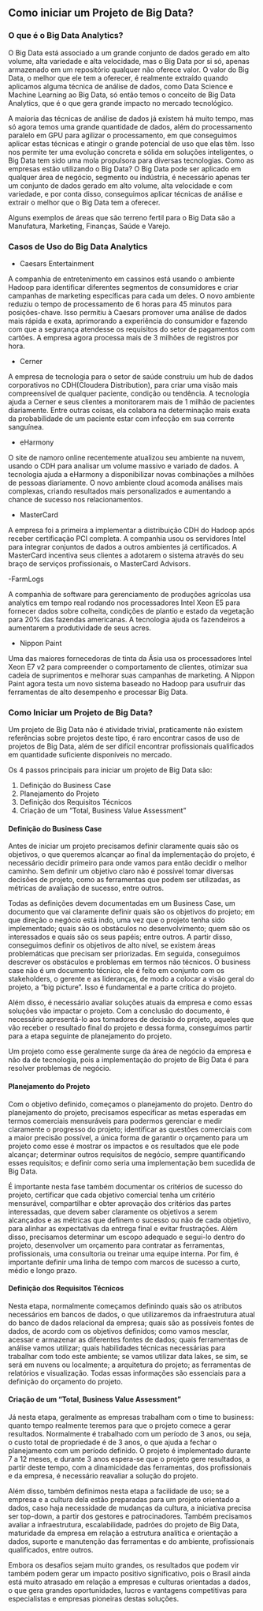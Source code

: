 ## Como iniciar um Projeto de Big Data?
 
### O que é o Big Data Analytics?

O Big Data está associado a um grande conjunto de dados gerado em alto volume, alta variedade e alta velocidade, mas o Big Data por si só, apenas armazenado em um repositório qualquer não oferece valor. O valor do Big Data, o melhor que ele tem a oferecer, é realmente extraído quando aplicamos alguma técnica de análise de dados, como Data Science e Machine Learning ao Big Data, só então temos o conceito de Big Data Analytics, que é o que gera grande impacto no mercado tecnológico.

A maioria das técnicas de análise de dados já existem há muito tempo, mas só agora temos uma grande quantidade de dados, além do processamento paralelo em GPU para agilizar o processamento, em que conseguimos aplicar estas técnicas e atingir o grande potencial de uso que elas têm. Isso nos permite ter uma evolução concreta e sólida em soluções inteligentes, o Big Data tem sido uma mola propulsora para diversas tecnologias.
Como as empresas estão utilizando o Big Data?
O Big Data pode ser aplicado em qualquer área de negócio, segmento ou indústria, é necessário apenas ter um conjunto de dados gerado em alto volume, alta velocidade e com variedade, e por conta disso, conseguimos aplicar técnicas de análise e extrair o melhor que o Big Data tem a oferecer.

Alguns exemplos de áreas que são terreno fertil para o Big Data são a Manufatura, Marketing, Finanças, Saúde e Varejo.

### Casos de Uso do Big Data Analytics

- Caesars Entertainment

A companhia de entretenimento em cassinos está usando o ambiente Hadoop para identificar diferentes segmentos de consumidores e criar campanhas de marketing específicas para cada um deles. O novo ambiente reduziu o tempo de processamento de 6 horas para 45 minutos para posições-chave. Isso permitiu à Caesars promover uma análise de dados mais rápida e exata, aprimorando a experiência do consumidor e fazendo com que a segurança atendesse os requisitos do setor de pagamentos com cartões. A empresa agora processa mais de 3 milhões de registros por hora.

- Cerner

A empresa de tecnologia para o setor de saúde construiu um hub de dados corporativos no CDH(Cloudera Distribution), para criar uma visão mais compreensível de qualquer paciente, condição ou tendência.  A tecnologia ajuda a Cerner e seus clientes a monitorarem mais de 1 milhão de pacientes diariamente. Entre outras coisas, ela colabora na determinação mais exata da probabilidade de um paciente estar com infecção em sua corrente sanguínea.

- eHarmony

O site de namoro online recentemente atualizou seu ambiente na nuvem, usando o CDH para analisar um volume massivo e variado de dados. A tecnologia ajuda a eHarmony a disponibilizar novas combinações a milhões de pessoas diariamente. O novo ambiente cloud acomoda análises mais complexas, criando resultados mais personalizados e aumentando a chance de sucesso nos relacionamentos.

- MasterCard

A empresa foi a primeira a implementar a distribuição CDH do Hadoop após receber certificação PCI completa. A companhia usou os servidores Intel para integrar conjuntos de dados a outros ambientes já certificados. A MasterCard incentiva seus clientes a adotarem o sistema através do seu braço de serviços profissionais, o MasterCard Advisors.

-FarmLogs

A companhia de software para gerenciamento de produções agrícolas usa analytics em tempo real rodando nos processadores Intel Xeon E5 para fornecer dados sobre colheita, condições de plantio e estado da vegetação para 20% das fazendas americanas. A tecnologia ajuda os fazendeiros a aumentarem a produtividade de seus acres.

- Nippon Paint

Uma das maiores fornecedoras de tinta da Ásia usa os processadores Intel Xeon E7 v2 para compreender o comportamento de clientes, otimizar sua cadeia de suprimentos e melhorar suas campanhas de marketing. A Nippon Paint agora testa um novo sistema baseado no Hadoop para usufruir das ferramentas de alto desempenho e processar Big Data.


### Como Iniciar um Projeto de Big Data?

Um projeto de Big Data não é atividade trivial, praticamente não existem referências sobre projetos deste tipo, é raro encontrar casos de uso de projetos de Big Data, além de ser difícil encontrar profissionais qualificados em quantidade suficiente disponíveis no mercado.

Os 4 passos principais para iniciar um projeto de Big Data são: 
1. Definição do Business Case
2. Planejamento do Projeto
3. Definição dos Requisitos Técnicos
4. Criação de um “Total, Business Value Assessment”

#### Definição do Business Case

Antes de iniciar um projeto precisamos definir claramente quais são os objetivos, o que queremos alcançar ao final da implementação do projeto, é necessário decidir primeiro para onde vamos para então decidir o melhor caminho. Sem definir um objetivo claro não é possível tomar diversas decisões de projeto, como as ferramentas que podem ser utilizadas, as métricas de avaliação de sucesso, entre outros. 

Todas as definições devem documentadas em um Business Case, um documento que vai claramente definir quais são os objetivos do projeto; em que direção o negócio está indo, uma vez que o projeto tenha sido implementado; quais são os obstáculos no desenvolvimento; quem são os interessados e quais são os seus papéis; entre outros.
A partir disso, conseguimos definir os objetivos de alto nível, se existem áreas problemáticas que precisam ser priorizadas. Em seguida, conseguimos descrever os obstáculos e problemas em termos não técnicos. 
O business case não é um documento técnico, ele é feito em conjunto com os stakeholders, o gerente e as lideranças, de modo a colocar a visão geral do projeto, a “big picture”. Isso é fundamental e a parte crítica do projeto.

Além disso, é necessário avaliar soluções atuais da empresa e como essas soluções vão impactar o projeto. 
Com a conclusão do documento, é necessário apresentá-lo aos tomadores de decisão do projeto, aqueles que vão receber o resultado final do projeto e dessa forma, conseguimos partir para a etapa seguinte de planejamento do projeto. 

Um projeto como esse geralmente surge da área de negócio da empresa e não da de tecnologia, pois a implementação do projeto de Big Data é para resolver problemas de negócio.

#### Planejamento do Projeto 

Com o objetivo definido, começamos o planejamento do projeto. Dentro do planejamento do projeto, precisamos especificar as metas esperadas em termos comerciais mensuráveis para podermos gerenciar e medir claramente o progresso do projeto; identificar as questões comerciais com a maior precisão possível, a única forma de garantir o orçamento para um projeto como esse é mostrar os impactos e os resultados que ele pode alcançar; determinar outros requisitos de negócio, sempre quantificando esses requisitos; e definir como seria uma implementação bem sucedida de Big Data. 

É importante nesta fase também documentar os critérios de sucesso do projeto, certificar que cada objetivo comercial tenha um critério mensurável, compartilhar e obter aprovação dos critérios das partes interessadas, que devem saber claramente os objetivos a serem alcançados e as métricas que definem o sucesso ou não de cada objetivo, para alinhar as expectativas da entrega final e evitar frustrações. Além disso, precisamos determinar um escopo adequado e segui-lo dentro do projeto, desenvolver um orçamento para contratar as ferramentas, profissionais, uma consultoria ou treinar uma equipe interna. Por fim, é importante definir uma linha de tempo com marcos de sucesso a curto, médio e longo prazo.

#### Definição dos Requisitos Técnicos

Nesta etapa, normalmente começamos definindo quais são os atributos necessários em bancos de dados, o que utilizaremos da infraestrutura atual do banco de dados relacional da empresa; quais são as possíveis fontes de dados, de acordo com os objetivos definidos; como vamos mesclar, acessar e armazenar as diferentes fontes de dados; quais ferramentas de análise vamos utilizar; quais habilidades técnicas necessárias para trabalhar com todo este ambiente; se vamos utilizar data lakes, se sim, se será em nuvens ou localmente; a arquitetura do projeto; as ferramentas de relatórios e visualização. Todas essas informações são essenciais para a definição do orçamento do projeto.

#### Criação de um “Total, Business Value Assessment”

Já nesta etapa, geralmente as empresas trabalham com o time to business: quanto tempo realmente teremos para que o projeto comece a gerar resultados. Normalmente é trabalhado com um período de 3 anos, ou seja, o custo total de propriedade é de 3 anos, o que ajuda a fechar o planejamento com um período definido. O projeto é implementado durante 7 a 12 meses, e durante 3 anos espera-se que o projeto gere resultados, a partir deste tempo, com a dinamicidade das ferramentas, dos profissionais e da empresa, é necessário reavaliar a solução do projeto. 

Além disso, também definimos nesta etapa a facilidade de uso; se a empresa e a cultura dela estão preparadas para um projeto orientado a dados, caso haja necessidade de mudanças da cultura, a iniciativa precisa ser top-down, a partir dos gestores e patrocinadores. Também precisamos avaliar a infraestrutura, escalabilidade, padrões do projeto de Big Data, maturidade da empresa em relação a estrutura analítica e orientação a dados, suporte e manutenção das ferramentas e do ambiente, profissionais qualificados, entre outros. 

Embora os desafios sejam muito grandes, os resultados que podem vir também podem gerar um impacto positivo significativo, pois o Brasil ainda está muito atrasado em relação a empresas e culturas orientadas a dados, o que gera grandes oportunidades, lucros e vantagens competitivas para especialistas e empresas pioneiras destas soluções.
